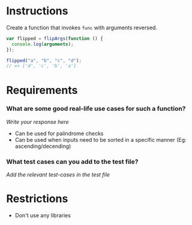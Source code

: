 # Instructions

Create a function that invokes `func` with arguments reversed.

```js
var flipped = flipArgs(function () {
  console.log(arguments);
});

flipped("a", "b", "c", "d");
// => ['d', 'c', 'b', 'a']
```

# Requirements

### **What are some good real-life use cases for such a function?**

_Write your response here_

- Can be used for palindrome checks
- Can be used when inputs need to be sorted in a specific manner (Eg: ascending/decending)

### **What test cases can you add to the test file?**

_Add the relevant test-cases in the test file_

# Restrictions

- Don't use any libraries
